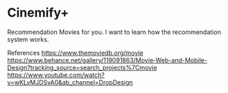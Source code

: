 # Cinemify+

Recommendation Movies for you.
I want to learn how the recommendation system works.

References
https://www.themoviedb.org/movie
https://www.behance.net/gallery/119091863/Movie-Web-and-Mobile-Design?tracking_source=search_projects%7Cmovie
https://www.youtube.com/watch?v=wKLvMJDSvA0&ab_channel=DropDesign
